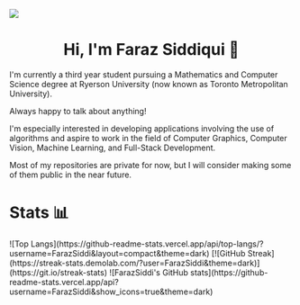 ![](https://komarev.com/ghpvc/?username=FarazSiddi)

<h1 align="center">Hi, I'm Faraz Siddiqui 👋</h1>

I'm currently a third year student pursuing a Mathematics and Computer Science degree at Ryerson University (now known as Toronto Metropolitan University).

Always happy to talk about anything!

I'm especially interested in developing applications involving the use of algorithms and aspire to work in the field of Computer Graphics, Computer Vision, Machine Learning, and Full-Stack Development.

Most of my repositories are private for now, but I will consider making some of them public in the near future.

<h1>Stats 📊</h1>
![Top Langs](https://github-readme-stats.vercel.app/api/top-langs/?username=FarazSiddi&layout=compact&theme=dark)
[![GitHub Streak](https://streak-stats.demolab.com/?user=FarazSiddi&theme=dark)](https://git.io/streak-stats)
![FarazSiddi's GitHub stats](https://github-readme-stats.vercel.app/api?username=FarazSiddi&show_icons=true&theme=dark)

<!---
null-2020/null-2020 is a ✨ special ✨ repository because its `README.md` (this file) appears on your GitHub profile.
You can click the Preview link to take a look at your changes.
--->
